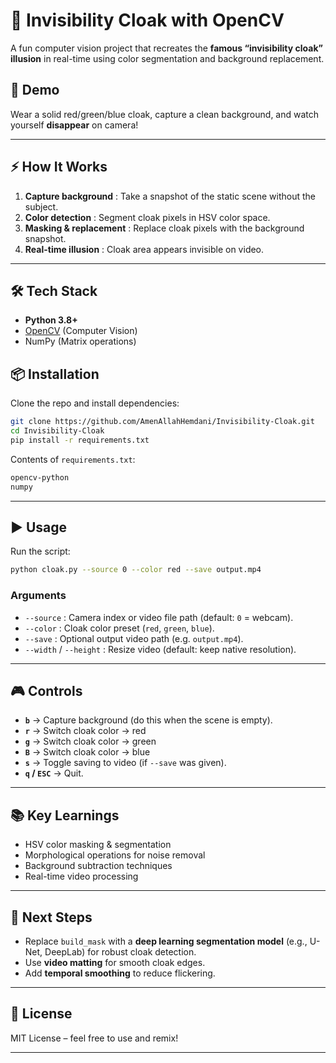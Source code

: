
# 🧥 Invisibility Cloak with OpenCV

A fun computer vision project that recreates the **famous “invisibility cloak” illusion** in real-time using color segmentation and background replacement.

## 🎥 Demo
Wear a solid red/green/blue cloak, capture a clean background, and watch yourself **disappear** on camera!

---

## ⚡ How It Works
1. **Capture background** : Take a snapshot of the static scene without the subject.  
2. **Color detection** : Segment cloak pixels in HSV color space.  
3. **Masking & replacement** : Replace cloak pixels with the background snapshot.  
4. **Real-time illusion** : Cloak area appears invisible on video.  

---

## 🛠 Tech Stack
- **Python 3.8+**
- [OpenCV](https://opencv.org/) (Computer Vision)
- NumPy (Matrix operations)



## 📦 Installation

Clone the repo and install dependencies:

```bash
git clone https://github.com/AmenAllahHemdani/Invisibility-Cloak.git
cd Invisibility-Cloak
pip install -r requirements.txt
````

Contents of `requirements.txt`:

```txt
opencv-python
numpy
```

---

## ▶️ Usage

Run the script:

```bash
python cloak.py --source 0 --color red --save output.mp4
```

### Arguments

* `--source` : Camera index or video file path (default: `0` = webcam).
* `--color`  : Cloak color preset (`red`, `green`, `blue`).
* `--save`   : Optional output video path (e.g. `output.mp4`).
* `--width` / `--height` : Resize video (default: keep native resolution).

---

## 🎮 Controls

* **`b`** → Capture background (do this when the scene is empty).
* **`r`** → Switch cloak color → red
* **`g`** → Switch cloak color → green
* **`B`** → Switch cloak color → blue
* **`s`** → Toggle saving to video (if `--save` was given).
* **`q` / `ESC`** → Quit.

---

## 📚 Key Learnings

* HSV color masking & segmentation
* Morphological operations for noise removal
* Background subtraction techniques
* Real-time video processing

---

## 🚀 Next Steps

* Replace `build_mask` with a **deep learning segmentation model** (e.g., U-Net, DeepLab) for robust cloak detection.
* Use **video matting** for smooth cloak edges.
* Add **temporal smoothing** to reduce flickering.

---

## 📜 License

MIT License – feel free to use and remix!

---